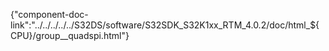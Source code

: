{"component-doc-link":"../../../../../S32DS/software/S32SDK_S32K1xx_RTM_4.0.2/doc/html_${CPU}/group__quadspi.html"}
